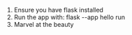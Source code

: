 1. Ensure you have flask installed
2. Run the app with: flask --app hello run     
3. Marvel at the beauty